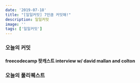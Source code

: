 ```yaml
---
date: '2019-07-18'
title: "[일일커밋] 7만큼 커밋해!"
description: 일일커밋
image: ''
tags: ['일일커밋']
---
```


### 오늘의 커밋

#### freecodecamp 팟캐스트 interview w/ david mallan and colton

### 오늘의 풀리퀘스트